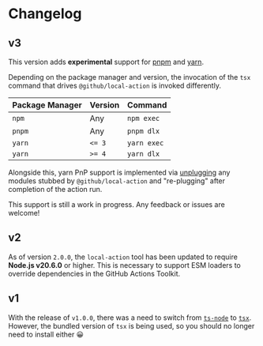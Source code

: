 # Changelog

## v3

This version adds **experimental** support for [pnpm](https://pnpm.io/) and
[yarn](https://yarnpkg.com/).

Depending on the package manager and version, the invocation of the `tsx`
command that drives `@github/local-action` is invoked differently.

| Package Manager | Version | Command     |
| --------------- | ------- | ----------- |
| `npm`           | Any     | `npm exec`  |
| `pnpm`          | Any     | `pnpm dlx`  |
| `yarn`          | `<= 3`  | `yarn exec` |
| `yarn`          | `>= 4`  | `yarn dlx`  |

Alongside this, yarn PnP support is implemented via
[unplugging](https://yarnpkg.com/cli/unplug) any modules stubbed by
`@github/local-action` and "re-plugging" after completion of the action run.

This support is still a work in progress. Any feedback or issues are welcome!

## v2

As of version `2.0.0`, the `local-action` tool has been updated to require
**Node.js v20.6.0** or higher. This is necessary to support ESM loaders to
override dependencies in the GitHub Actions Toolkit.

## v1

With the release of `v1.0.0`, there was a need to switch from
[`ts-node`](https://www.npmjs.com/package/ts-node) to
[`tsx`](https://www.npmjs.com/package/tsx). However, the bundled version of
`tsx` is being used, so you should no longer need to install either :grinning:
